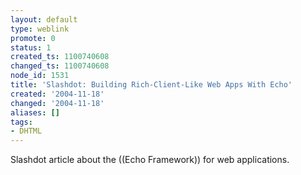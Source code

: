 ```yaml
---
layout: default
type: weblink
promote: 0
status: 1
created_ts: 1100740608
changed_ts: 1100740608
node_id: 1531
title: 'Slashdot: Building Rich-Client-Like Web Apps With Echo'
created: '2004-11-18'
changed: '2004-11-18'
aliases: []
tags:
- DHTML
---
```

Slashdot article about the ((Echo Framework)) for web applications.
